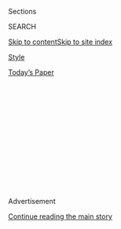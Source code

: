 <div id="app">

<div>

<div>

<div>

<div class="NYTAppHideMasthead css-1q2w90k e1suatyy0">

<div class="section css-ui9rw0 e1suatyy2">

<div class="css-eph4ug er09x8g0">

<div class="css-6n7j50">

</div>

<span class="css-1dv1kvn">Sections</span>

<div class="css-10488qs">

<span class="css-1dv1kvn">SEARCH</span>

</div>

[Skip to content](#site-content)[Skip to site
index](#site-index)

</div>

<div id="masthead-section-label" class="css-1wr3we4 eaxe0e00">

[Style](https://www.nytimes3xbfgragh.onion/section/style)

</div>

<div class="css-10698na e1huz5gh0">

</div>

</div>

<div id="masthead-bar-one" class="section hasLinks css-15hmgas e1csuq9d3">

<div class="css-uqyvli e1csuq9d0">

</div>

<div class="css-1uqjmks e1csuq9d1">

</div>

<div class="css-9e9ivx">

[](https://myaccount.nytimes3xbfgragh.onion/auth/login?response_type=cookie&client_id=vi)

</div>

<div class="css-1bvtpon e1csuq9d2">

[Today’s
Paper](https://www.nytimes3xbfgragh.onion/section/todayspaper)

</div>

</div>

</div>

</div>

<div data-aria-hidden="false">

<div id="site-content" data-role="main">

<div>

<div class="css-1aor85t" style="opacity:0.000000001;z-index:-1;visibility:hidden">

<div class="css-1hqnpie">

<div class="css-epjblv">

<span class="css-17xtcya">[Style](/section/style)</span><span class="css-x15j1o">|</span><span class="css-fwqvlz">Why
Did She Leave Me
There?</span>

</div>

<div class="css-k008qs">

<div class="css-1iwv8en">

<span class="css-18z7m18"></span>

<div>

</div>

</div>

<span class="css-1n6z4y">https://nyti.ms/2OTxRe0</span>

<div class="css-1705lsu">

<div class="css-4xjgmj">

<div class="css-4skfbu" data-role="toolbar" data-aria-label="Social Media Share buttons, Save button, and Comments Panel with current comment count" data-testid="share-tools">

  - 
  - 
  - 
  - 
    
    <div class="css-6n7j50">
    
    </div>

  - 

</div>

</div>

</div>

</div>

</div>

</div>

<div id="NYT_TOP_BANNER_REGION" class="css-13pd83m">

</div>

<div id="top-wrapper" class="css-1sy8kpn">

<div id="top-slug" class="css-l9onyx">

Advertisement

</div>

[Continue reading the main
story](#after-top)

<div class="ad top-wrapper" style="text-align:center;height:100%;display:block;min-height:250px">

<div id="top" class="place-ad" data-position="top" data-size-key="top">

</div>

</div>

<div id="after-top">

</div>

</div>

<div>

<div id="sponsor-wrapper" class="css-1hyfx7x">

<div id="sponsor-slug" class="css-19vbshk">

Supported by

</div>

[Continue reading the main
story](#after-sponsor)

<div id="sponsor" class="ad sponsor-wrapper" style="text-align:center;height:100%;display:block">

</div>

<div id="after-sponsor">

</div>

</div>

<div class="css-186x18t">

Modern Love

</div>

<div class="css-1vkm6nb ehdk2mb0">

# Why Did She Leave Me There?

</div>

A young man returns to the Vietnamese orphanage he had spent 25 years
trying to
forget.

<div class="css-79elbk" data-testid="photoviewer-wrapper">

<div class="css-z3e15g" data-testid="photoviewer-wrapper-hidden">

</div>

<div class="css-1a48zt4 ehw59r15" data-testid="photoviewer-children">

![<span class="css-cnj6d5 e1z0qqy90" itemprop="copyrightHolder"><span class="css-1ly73wi e1tej78p0">Credit...</span><span><span>Brian
Rea</span></span></span>](https://static01.graylady3jvrrxbe.onion/images/2020/07/26/fashion/26MODERN-ORPHANAGE/26MODERN-ORPHANAGE-articleLarge.jpg?quality=75&auto=webp&disable=upscale)

</div>

</div>

<div class="css-18e8msd">

<div class="css-vp77d3 epjyd6m0">

<div class="css-1baulvz">

By <span class="css-1baulvz last-byline" itemprop="name">Kacey Vu
Shap</span>

</div>

</div>

  - July 24,
    2020

  - 
    
    <div class="css-4xjgmj">
    
    <div class="css-d8bdto" data-role="toolbar" data-aria-label="Social Media Share buttons, Save button, and Comments Panel with current comment count" data-testid="share-tools">
    
      - 
      - 
      - 
      - 
        
        <div class="css-6n7j50">
        
        </div>
    
      - 
    
    </div>
    
    </div>

</div>

</div>

<div class="section meteredContent css-1r7ky0e" name="articleBody" itemprop="articleBody">

<div class="css-1fanzo5 StoryBodyCompanionColumn">

<div class="css-53u6y8">

The gate to the orphanage was smaller than I remembered. Nearly 25 years
had passed since I lived there. I wondered if coming back was a good
idea.

My best friends Phu, Francis and Will had planned this trip to Vietnam
and invited me to come. I met them 15 years earlier when I was in high
school. They were in college and had started a support group for young,
gay Asian men.

At the time, I was rocking blonde highlights, blue contacts and
Abercrombie & Fitch T-shirts with baggy ripped jeans. Phu and Francis
thought I was trying too hard, but they let me tag along. Now they had
become my overprotective brothers, nagging me about everything.

My friends knew I had lived in an orphanage near Ho Chi Minh City and
suggested, as part of our trip, that we try to visit. More than that,
they wanted to do a Kickstarter campaign to raise money for the orphans
who now lived there.

</div>

</div>

<div class="css-1fanzo5 StoryBodyCompanionColumn">

<div class="css-53u6y8">

I thought that was crazy. We were set to leave in a week. And I had no
desire to return to a place I had spent most of my life trying to
forget.

“This is a once-in-a-lifetime opportunity,” Francis said. “You won’t be
alone. We’ll be with you.”

They were able to talk me into it, and within days we had raised more
than $5,000 to buy clothes, toys and other essentials.

*\[*[*Sign up for Love Letter, our weekly email about Modern Love,
weddings and
relationships.*](https://www.nytimes3xbfgragh.onion/newsletters/love-letter)*\]*

The next week, as we unloaded the donations from a rented truck and made
our way inside the orphanage, we were greeted by tiny faces and bony,
outstretched hands. How strange that I once had been among those scared,
excited faces vying for attention from a stranger like me.

Back then, the big building was dilapidated, the white paint covered in
dirt, the walls battered. It had since been fixed up and expanded, but
one thing remained: the distinct odor of baby powder, sweat, urine,
decay, hopelessness and despair.

Even though I was 5 when I arrived, I was too small to quarter with the
older children but too big to be with the babies, so they put me with
those with deformities, missing limbs or mental illnesses. The memories
came rushing back as my friends and I walked inside. My eyes began to
swell, my heart pounded and my anxiety kicked in. Before long, I was
fleeing to the gated entrance, my friends calling after me.

</div>

</div>

<div class="css-1fanzo5 StoryBodyCompanionColumn">

<div class="css-53u6y8">

As a child, whenever I told people I was adopted, I used to say I came
premade: I simply appeared on one summer night at the Baltimore airport
to be greeted by my mom, dad and sister, who were bearing candies,
flowers and kisses. It was easier to sanitize my story by speaking only
of my life as Kacey, who was loved and wanted, than to tell people of my
life as Vu, who was abandoned and undesired.

I never knew my birth mother, who died when I was 2 in the delivery room
along with my brother. I hardly knew my birth father, a migrant worker
who was never around. When I was 5, my older sister drowned in a river
near my grandmother’s home. I watched from 10 feet away as she thrashed
and then disappeared in the murky water.

I had pleaded with her to play in the river with the other children,
despite my grandmother forbidding us from going when she wasn’t around.
I wished it had been me who drowned that day.

Then it was just my grandmother and I living together in a poor farming
village in southern Vietnam. If my grandmother were a cat, I was her
tail, because wherever she went, I followed. I loved being near her in
the kitchen. Exotic spices mingling with seasoned meat and fresh herbs
would cocoon us in their delicious embrace as I peppered my grandmother
with questions about our favorite subject: my mother.

“Grandma, you have my eyes, my nose and my cheeks,” I said. “Do you
think my mother also looked like me?”

“Of course, silly\! Who do you think gave you and your mother such
handsome features?” She beamed her toothless grin. Then she stopped
chopping vegetables and said, “Can I tell you a big secret? Your mother
was my favorite of all my children. She always tried to make everyone
laugh. I want you to be good, like your mother. Yes?”

</div>

</div>

<div class="css-1fanzo5 StoryBodyCompanionColumn">

<div class="css-53u6y8">

“OK,” I said.

After my sister died, I learned that my father had died too, and it
wasn’t long before my grandmother told me to pack my things for a
trip. I was delighted, having never been on a trip before.

Eventually we arrived at a big white building full of children. After
touring the place, my grandmother seemed reluctant to leave. Finally,
she bent down and said, “I am going home, but you are staying here.”

I stood there, frozen.

My grandmother cupped my cheeks with her leathery hands and directed my
face toward hers, her normally fierce eyes filled with sadness. She took
a floral-patterned handkerchief from her neck and wrapped it around
mine. It was her favorite, infused with her familiar scent. Then she
stood up and walked away without looking back.

I tried to follow, but strong hands gripped me. I screamed for my
grandmother, begging her to take me home. After she left, I waited for
days at the gated entrance, hoping for her return.

Some months later, a Jewish couple in Northern Virginia was in the final
stages of an adoption that fell through. Devastated, on the verge of
giving up, they received my photo from the adoption agency and decided
they wanted me as their child, a difficult process that took two years.
I was entirely unaware of my adoption until the day I was taken to the
airport. I would later learn that of the hundreds of children at the
orphanage, only a handful made it to America. Most were babies. I was 7.

A quarter-century has passed since my grandmother left me that day. I
still carry her handkerchief safely tucked away with me wherever I go,
but her scent has since faded. There are so many things I have wanted to
share with her of my American life: my loving parents, friends, dog, Los
Angeles apartment and freshly minted Ph.D. in social psychology. There
are also so many questions I have wanted to ask her.

</div>

</div>

<div class="css-1fanzo5 StoryBodyCompanionColumn">

<div class="css-53u6y8">

Whenever I told people I was adopted, I didn’t tell them about the day I
was abandoned, or of my fear that my friends and family would discover
that I had been worthless enough to deserve that.

Now, my friends had seen it. They knew. When they came out and found me
by the gate, they asked why I had left so abruptly.

“I knew that once you saw my orphanage,” I said, talking fast, “you’d
think less of me and wouldn’t want to be my friends anymore.”

“Seriously?” Phu said. “We traveled across the globe, covered in
mosquito bites, soaked in sweat, and you’re worried we might think less
of you? We’ve been subjected to worse. There is Kacey who is always
late, Kacey with a big head and Kacey who chases after emotionally
unavailable men. If all that didn’t scare us off, nothing will.”

My friends surrounded me, wrapping me in their warm embrace.

“You’re family,” Francis said. “We love you. Besides, being friends with
you is like catching herpes. It’s very contagious, easily treatable, but
impossible to get rid of. And we’ve been treating it for over 15 years
now.”

Then Will said, “And maybe your grandmother did love you. Maybe letting
you go was her final act of love, so you could have a chance at a better
life.”

</div>

</div>

<div class="css-1fanzo5 StoryBodyCompanionColumn">

<div class="css-53u6y8">

It’s something I had long wondered. Had she left me because I was a
burden, or to spare me from a brutal life of poverty?

My friends then told me that while I was outside, they had been able to
find my grandmother’s last known address in the orphanage’s records.
There was a chance she still might be there, only 30 minutes away.

If my grandmother were still living there, I could have my answer. I
thought about that, and also about the love and support of my friends,
family and others who had made this possible.

“No,” I said. “I don’t need to know her address. We can go now.” For
once, I could choose not to be defined by my abandonment.

With that, we left the orphanage and spilled out into Ho Chi Minh City,
where the sweet scent of sizzling pork mingled with the laughter of
children chasing each other, as if the streets were one giant
playground.

</div>

</div>

![<span class="css-16f3y1r e13ogyst0">Kacey Vu Shap encounters a photo
of himself as a young boy in
Vietnam.</span>](https://static01.graylady3jvrrxbe.onion/images/2020/07/24/style/24MODERN-ORPHANAGE-VIDEO-STILL/Screen-Shot-2020-07-20-at-4-videoSixteenByNineJumbo1600.png)

<div>

</div>

<div class="css-1fanzo5 StoryBodyCompanionColumn">

<div class="css-53u6y8">

Kacey Vu Shap is a researcher, writer and social entrepreneur in Los
Angeles.

Modern Love can be reached at <modernlove@NYTimes.com>.

Want more from Modern Love? Watch the [TV
series](https://www.nytimes3xbfgragh.onion/2019/09/12/style/modern-love-tv-show-trailer.html);
sign up for the
[newsletter](https://www.nytimes3xbfgragh.onion/newsletters/love-letter);
or listen to the
[podcast](https://www.nytimes3xbfgragh.onion/column/modern-love-podcast)
on
[iTunes](https://itunes.apple.com/us/podcast/modern-love/id1065559535?mt=2&version=meter+at+0&module=meter-Links&pgtype=article&contentId=&mediaId=&referrer=&priority=true&action=click&contentCollection=meter-links-click),
[Spotify](https://open.spotify.com/show/03Er7mSPq9IEewOgbPD3vO) or
[Google
Play](https://play.google.com/music/listen?u=0#/ps/Iktqjbkz7bychbnofblw32dik64).
We also have swag at [the NYT
Store](https://store.nytimes3xbfgragh.onion/collections/modern-love) and
a book, “[Modern Love: True Stories of Love, Loss, and
Redemption](https://www.penguinrandomhouse.com/books/623036/modern-love-revised-and-updated-by-edited-by-daniel-jones-with-contributions-by-andrew-rannells-ayelet-waldman-amy-krouse-rosenthal-veronica-chambers-and-more/).”

</div>

</div>

</div>

<div>

</div>

<div>

</div>

<div>

</div>

<div>

<div id="bottom-wrapper" class="css-1ede5it">

<div id="bottom-slug" class="css-l9onyx">

Advertisement

</div>

[Continue reading the main
story](#after-bottom)

<div id="bottom" class="ad bottom-wrapper" style="text-align:center;height:100%;display:block;min-height:90px">

</div>

<div id="after-bottom">

</div>

</div>

</div>

</div>

</div>

## Site Index

<div>

</div>

## Site Information Navigation

  - [© <span>2020</span> <span>The New York Times
    Company</span>](https://help.nytimes3xbfgragh.onion/hc/en-us/articles/115014792127-Copyright-notice)

<!-- end list -->

  - [NYTCo](https://www.nytco.com/)
  - [Contact
    Us](https://help.nytimes3xbfgragh.onion/hc/en-us/articles/115015385887-Contact-Us)
  - [Work with us](https://www.nytco.com/careers/)
  - [Advertise](https://nytmediakit.com/)
  - [T Brand Studio](http://www.tbrandstudio.com/)
  - [Your Ad
    Choices](https://www.nytimes3xbfgragh.onion/privacy/cookie-policy#how-do-i-manage-trackers)
  - [Privacy](https://www.nytimes3xbfgragh.onion/privacy)
  - [Terms of
    Service](https://help.nytimes3xbfgragh.onion/hc/en-us/articles/115014893428-Terms-of-service)
  - [Terms of
    Sale](https://help.nytimes3xbfgragh.onion/hc/en-us/articles/115014893968-Terms-of-sale)
  - [Site
    Map](https://spiderbites.nytimes3xbfgragh.onion)
  - [Help](https://help.nytimes3xbfgragh.onion/hc/en-us)
  - [Subscriptions](https://www.nytimes3xbfgragh.onion/subscription?campaignId=37WXW)

</div>

</div>

</div>

</div>
